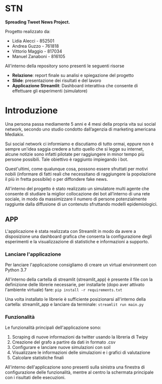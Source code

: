 # STN
**Spreading Tweet News Project.**

Progetto realizzato da:

- Lidia Alecci - 852501
- Andrea Guzzo - 761818
- Vittorio Maggio - 817034
- Manuel Zanaboni - 816105



All'interno della repository sono presenti le seguenti risorse

- **Relazione**: report finale su analisi e spiegazione del progetto
- **Slide**: presentazione dei risultati e del lavoro
- **Applicazione Streamlit**: Dashboard interattiva che consente di effettuare gli esperimenti (simulatore)



# Introduzione

Una persona passa mediamente 5 anni e 4 mesi della propria vita sui social network, secondo uno studio condotto dall’agenzia di marketing americana Mediakix. 

Sui social network ci informiamo e discutiamo di tutto ormai, eppure non è sempre un'idea saggia credere a tutto quello che si legge su internet, alcune notizie sono infatti pilotate per raggiungere in minor tempo più persone possibili. Tale obiettivo è raggiunto impiegando i bot. 

Quest'ultimi, come qualunque cosa, possono essere sfruttati per motivi nobili (informare di fatti reali che necessitano di raggiungere la popolazione il più in fretta possibile) o per diffondere fake news.

All'interno del progetto è stato realizzato un simulatore multi agente che consente di studiare la miglior collocazione dei bot all’interno di una rete sociale, in modo da massimizzare il numero di persone potenzialmente raggiunte dalla diffusione di un contenuto sfruttando modelli epidemiologici.



## APP

L'applicazione è stata realizzata con Streamlit in modo da avere a disposizione una dashboard grafica che consenta la configurazione degli esperimenti e la visualizzazione di statistiche e informazioni a supporto.



### Lanciare l'applicazione

Per lanciare l'applicazione consigliamo di creare un virtual environment con Python 3.7

All'interno della cartella di streamlit (streamlit_app) è presente il file con la definizione delle librerie necessarie, per installarle (dopo aver attivato l'ambiente virtuale) fare: `pip install -r requirements.txt`

Una volta installato le librerie è sufficiente posizionarsi all'interno della cartella: streamlit_app e lanciare da terminale: `streamlit run main.py`



### Funzionalità

Le funzionalità principali dell'applicazione sono:

1. Scraping di nuove informazioni da twitter usando la libreria di Twipy
2. Creazione del grafo a partire da dati in formato .csv
3. Configurare e lanciare nuove simulazioni con soil
4. Visualizzare le informazioni delle simulazioni e i grafici di valutazione
5. Calcolare statistiche finali

All'interno dell'applicazione sono presenti sulla sinistra una finestra di configurazione delle funzionalità, mentre al centro la schermata principale con i risultati delle esecuzioni.